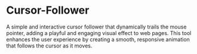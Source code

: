 # Cursor-Follower
A simple and interactive cursor follower that dynamically trails the mouse pointer, adding a playful and engaging visual effect to web pages. This tool enhances the user experience by creating a smooth, responsive animation that follows the cursor as it moves.
